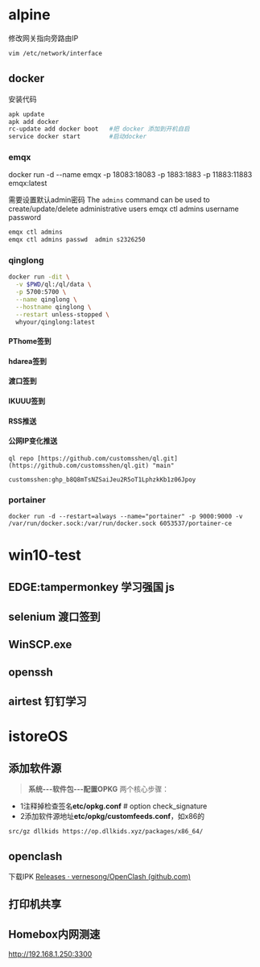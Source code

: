 # alpine 
修改网关指向旁路由IP
```bash
vim /etc/network/interface
```
## docker
安装代码
``` bash
apk update
apk add docker
rc-update add docker boot   #把 docker 添加到开机自启
service docker start        #启动docker
```

###  emqx
 docker run -d --name emqx -p 18083:18083 -p 1883:1883 -p 11883:11883 emqx:latest
 
 需要设置默认admin密码 
 The `admins` command can be used to create/update/delete administrative users
emqx ctl admins username password
``` bash
emqx ctl admins
emqx ctl admins passwd  admin s2326250
```

###  qinglong
```bash
docker run -dit \
  -v $PWD/ql:/ql/data \
  -p 5700:5700 \
  --name qinglong \
  --hostname qinglong \
  --restart unless-stopped \
  whyour/qinglong:latest

```
#### PThome签到
#### hdarea签到
#### 渡口签到
#### IKUUU签到
#### RSS推送
#### 公网IP变化推送

``` docker
ql repo [https://github.com/customsshen/ql.git](https://github.com/customsshen/ql.git) "main"

customsshen: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
```

### portainer
``` docker
docker run -d --restart=always --name="portainer" -p 9000:9000 -v /var/run/docker.sock:/var/run/docker.sock 6053537/portainer-ce
```

# win10-test
 ## EDGE:tampermonkey 学习强国 js
 ## selenium 渡口签到
 ## WinSCP.exe
 ## openssh
 ## airtest 钉钉学习


# istoreOS
## 添加软件源
> **系统---软件包---配置OPKG**
> 两个核心步骤： 
- 1注释掉检查签名**etc/opkg.conf**     # option check_signature 
- 2添加软件源地址**etc/opkg/customfeeds.conf**，如x86的
~~~ vim
src/gz dllkids https://op.dllkids.xyz/packages/x86_64/
~~~

## openclash
下载IPK [Releases · vernesong/OpenClash (github.com)](https://github.com/vernesong/OpenClash/releases)
## 打印机共享
## Homebox内网测速
http://192.168.1.250:3300
